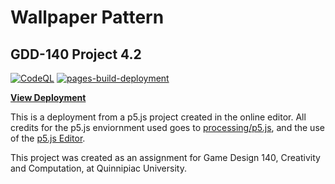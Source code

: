 # Wallpaper Pattern
## GDD-140 Project 4.2


[![CodeQL](https://github.com/LittleTealeaf/GDD-140-Project-4.2/actions/workflows/codeql-analysis.yml/badge.svg)](https://github.com/LittleTealeaf/GDD-140-Project-4.2/actions/workflows/codeql-analysis.yml) [![pages-build-deployment](https://github.com/LittleTealeaf/GDD-140-Project-4.2/actions/workflows/pages/pages-build-deployment/badge.svg)](https://github.com/LittleTealeaf/GDD-140-Project-4.2/actions/workflows/pages/pages-build-deployment)

[**View Deployment**](https://littletealeaf.github.io/GDD-140-Spheres-Wallpaper/)

This is a deployment from a p5.js project created in the online editor. All credits for the p5.js enviornment used goes to [processing/p5.js](https://github.com/processing/p5.js), and the use of the [p5.js Editor](https://editor.p5js.org/).

This project was created as an assignment for Game Design 140, Creativity and Computation, at Quinnipiac University.
